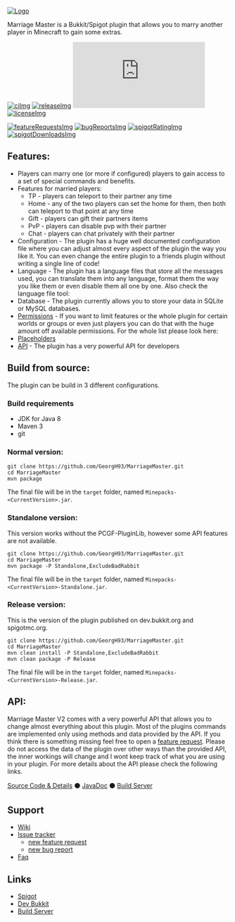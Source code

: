 <!-- Variables (this block will not be visible in the readme -->
[banner]: https://pcgamingfreaks.at/images/marriagemaster.png
[spigot]: https://www.spigotmc.org/resources/marriage-master.19273/
<!--[spigotRatingImg]: https://img.shields.io/spiget/stars/19273.svg
[spigotDownloadsImg]: https://img.shields.io/spiget/downloads/19273.svg?label=downloads%20%28spigot%29-->
[spigotRatingImg]: https://img.shields.io/badge/dynamic/json.svg?color=brightgreen&label=rating&query=%24.rating.average&suffix=%20%2F%205&url=https%3A%2F%2Fapi.spiget.org%2Fv2%2Fresources%2F19273
[spigotDownloadsImg]: https://img.shields.io/badge/dynamic/json.svg?color=brightgreen&label=downloads%20%28spigotmc.org%29&query=%24.downloads&url=https%3A%2F%2Fapi.spiget.org%2Fv2%2Fresources%2F19273
[bukkit]: http://dev.bukkit.org/bukkit-plugins/marriage-master/
[issues]: https://github.com/GeorgH93/MarriageMaster/issues
[wiki]: https://github.com/GeorgH93/MarriageMaster/wiki
[wiki_faq]: https://github.com/GeorgH93/MarriageMaster/wiki/faq
[wikiPermissions]: https://github.com/GeorgH93/MarriageMaster/wiki/Permissions
[wikiPlaceholders]: https://github.com/GeorgH93/MarriageMaster/wiki/Placeholders
[release]: https://github.com/GeorgH93/MarriageMaster/releases/latest
[releaseImg]: https://img.shields.io/github/release/GeorgH93/MarriageMaster.svg?label=github%20release
[license]: https://github.com/GeorgH93/MarriageMaster/blob/master/LICENSE
[licenseImg]: https://img.shields.io/github/license/GeorgH93/MarriageMaster.svg
[ci]: https://ci.pcgamingfreaks.at/job/MarriageMaster%20V2/
[ciImg]: https://ci.pcgamingfreaks.at/job/MarriageMaster%20V2/badge/icon
[apiVersionImg]: https://img.shields.io/badge/dynamic/xml.svg?label=api-version&query=%2F%2Frelease[1]&url=https%3A%2F%2Frepo.pcgamingfreaks.at%2Frepository%2Fmaven-releases%2Fat%2Fpcgamingfreaks%2FMarriageMaster-API%2Fmaven-metadata.xml
[api]: https://github.com/GeorgH93/MarriageMaster/tree/API
[apiJavaDoc]: https://ci.pcgamingfreaks.at/job/MarriageMaster%20API/javadoc/
[apiBuilds]: https://ci.pcgamingfreaks.at/job/MarriageMaster%20API/
[featureRequestsImg]: https://img.shields.io/github/issues/GeorgH93/MarriageMaster/enhancement.svg?label=feature%20requests
[featureRequests]: https://github.com/GeorgH93/MarriageMaster/issues?q=is%3Aissue+is%3Aopen+label%3Aenhancement
[requestFeature]: https://github.com/GeorgH93/MarriageMaster/issues/new?labels=enhancement&template=feature.md
[bugReportsImg]: https://img.shields.io/github/issues/GeorgH93/MarriageMaster/bug.svg?label=bug%20reports
[bugReports]: https://github.com/GeorgH93/MarriageMaster/issues?q=is%3Aissue+is%3Aopen+label%3Abug
[reportBug]: https://github.com/GeorgH93/MarriageMaster/issues/new?labels=bug&template=bug.md
<!-- End of variables block -->

[![Logo][banner]][spigot]

Marriage Master is a Bukkit/Spigot plugin that allows you to marry another player in Minecraft to gain some extras.

[![ciImg]][ci] [![releaseImg]][release]
[![apiVersionImg]][api] [![licenseImg]][license]

[![featureRequestsImg]][featureRequests] [![bugReportsImg]][bugReports]
[![spigotRatingImg]][spigot] [![spigotDownloadsImg]][spigot]

## Features:
- Players can marry one (or more if configured) players to gain access to a set of special commands and benefits.
- Features for married players:
  - TP - players can teleport to their partner any time
  - Home - any of the two players can set the home for them, then both can teleport to that point at any time
  - Gift - players can gift their partners items
  - PvP - players can disable pvp with their partner
  - Chat - players can chat privately with their partner
- Configuration - The plugin has a huge well documented configuration file where you can adjust almost every aspect of the plugin the way you like it. You can even change the entire plugin to a friends plugin without writing a single line of code!
- Language - The plugin has a language files that store all the messages used, you can translate them into any language, format them the way you like them or even disable them all one by one. Also check the language file tool:
- Database - The plugin currently allows you to store your data in SQLite or MySQL databases.
- [Permissions][wikiPermissions] - If you want to limit features or the whole plugin for certain worlds or groups or even just players you can do that with the huge amount off available permissions. For the whole list please look here:
- [Placeholders][wikiPlaceholders]
- [API][api] - The plugin has a very powerful API for developers

## Build from source:
The plugin can be build in 3 different configurations.

### Build requirements

* JDK for Java 8
* Maven 3
* git

### Normal version:
```
git clone https://github.com/GeorgH93/MarriageMaster.git
cd MarriageMaster
mvn package
```
The final file will be in the `target` folder, named `Minepacks-<CurrentVersion>.jar`.

### Standalone version:
This version works without the PCGF-PluginLib, however some API features are not available.
```
git clone https://github.com/GeorgH93/MarriageMaster.git
cd MarriageMaster
mvn package -P Standalone,ExcludeBadRabbit
```
The final file will be in the `target` folder, named `Minepacks-<CurrentVersion>-Standalone.jar`.

### Release version:
This is the version of the plugin published on dev.bukkit.org and spigotmc.org.
```
git clone https://github.com/GeorgH93/MarriageMaster.git
cd MarriageMaster
mvn clean install -P Standalone,ExcludeBadRabbit
mvn clean package -P Release
```
The final file will be in the `target` folder, named `Minepacks-<CurrentVersion>-Release.jar`.

## API:
Marriage Master V2 comes with a very powerful API that allows you to change almost everything about this plugin.
Most of the plugins commands are implemented only using methods and data provided by the API.
If you think there is something missing feel free to open a [feature request][requestFeature].
Please do not access the data of the plugin over other ways than the provided API, the inner workings will change and I wont keep track of what you are using in your plugin.
For more details about the API please check the following links.

[Source Code & Details][api] ⚫ [JavaDoc][apiJavaDoc] ⚫ [Build Server][apiBuilds]

## Support
* [Wiki][wiki]
* [Issue tracker][issues]
  * [new feature request][requestFeature]
  * [new bug report][reportBug]
* [Faq][wiki_faq]

## Links
* [Spigot][spigot]
* [Dev Bukkit][bukkit]
* [Build Server][ci]
